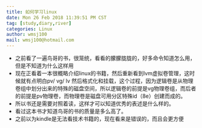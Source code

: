 ```yaml
---
title: 如何学习linux
date: Mon 26 Feb 2018 11:39:51 PM CST
tag: [study,diary,river]
categories: Linux
author: wmsj100
mail: wmsj100@hotmail.com
---
```


- 之前看了一遍鸟哥的书，很笼统，看看的朦朦胧胧的，好多命令知道怎么用，但是不知道为什么这样用
- 现在正看着一本很概略介绍linux的书籍，然后重新看到lvm虚拟卷管理，这时候就有点明白pv/ vg/ lv 然后格式化和挂载，这个过程，因为逻辑卷是从物理卷组中划分出来的特殊的磁盘空间，所以逻辑卷的前提是vg物理卷组，而后者的前提是pv物理卷，而物理卷是磁盘可用分区特殊id（8e）创建而成的。
- 所以书还是需要对照着读，这样才可以知道优秀的表述是什么样的。
- 看过这本书才知道鸟哥的书的质量是多么高了。
- 之前以为kindle是无法看技术书籍的，现在看来是错误的，而且会更方便

